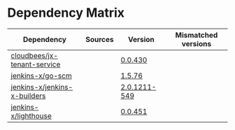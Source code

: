 # Dependency Matrix

Dependency | Sources | Version | Mismatched versions
---------- | ------- | ------- | -------------------
[cloudbees/jx-tenant-service](https://github.com/cloudbees/jx-tenant-service) |  | [0.0.430](https://github.com/cloudbees/jx-tenant-service/releases/tag/v0.0.430) | 
[jenkins-x/go-scm](https://github.com/jenkins-x/go-scm) |  | [1.5.76]() | 
[jenkins-x/jenkins-x-builders](https://github.com/jenkins-x/jenkins-x-builders) |  | [2.0.1211-549]() | 
[jenkins-x/lighthouse](https://github.com/jenkins-x/lighthouse) |  | [0.0.451]() | 

